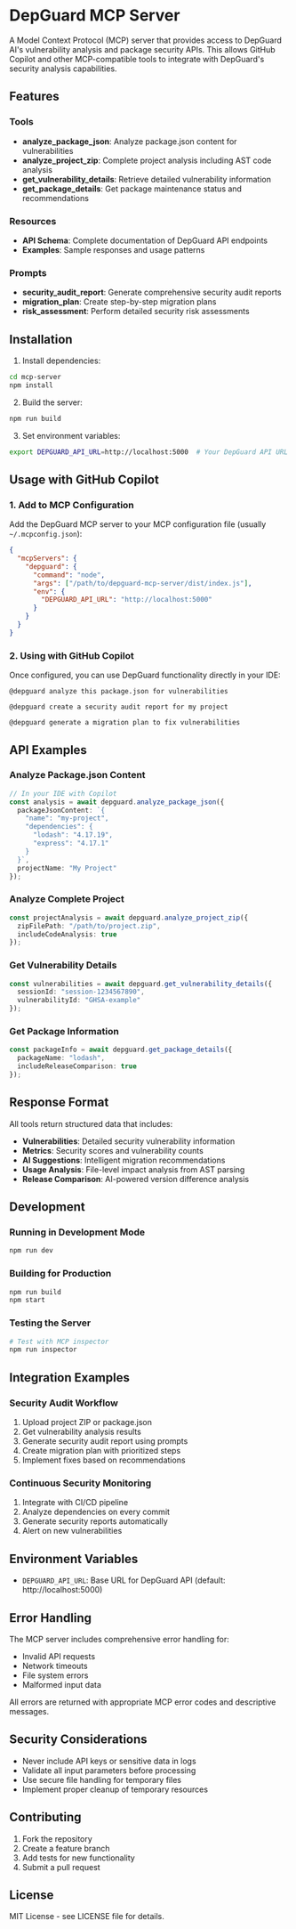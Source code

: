 # DepGuard MCP Server

A Model Context Protocol (MCP) server that provides access to DepGuard AI's vulnerability analysis and package security APIs. This allows GitHub Copilot and other MCP-compatible tools to integrate with DepGuard's security analysis capabilities.

## Features

### Tools
- **analyze_package_json**: Analyze package.json content for vulnerabilities
- **analyze_project_zip**: Complete project analysis including AST code analysis
- **get_vulnerability_details**: Retrieve detailed vulnerability information
- **get_package_details**: Get package maintenance status and recommendations

### Resources
- **API Schema**: Complete documentation of DepGuard API endpoints
- **Examples**: Sample responses and usage patterns

### Prompts
- **security_audit_report**: Generate comprehensive security audit reports
- **migration_plan**: Create step-by-step migration plans
- **risk_assessment**: Perform detailed security risk assessments

## Installation

1. Install dependencies:
```bash
cd mcp-server
npm install
```

2. Build the server:
```bash
npm run build
```

3. Set environment variables:
```bash
export DEPGUARD_API_URL=http://localhost:5000  # Your DepGuard API URL
```

## Usage with GitHub Copilot

### 1. Add to MCP Configuration

Add the DepGuard MCP server to your MCP configuration file (usually `~/.mcpconfig.json`):

```json
{
  "mcpServers": {
    "depguard": {
      "command": "node",
      "args": ["/path/to/depguard-mcp-server/dist/index.js"],
      "env": {
        "DEPGUARD_API_URL": "http://localhost:5000"
      }
    }
  }
}
```

### 2. Using with GitHub Copilot

Once configured, you can use DepGuard functionality directly in your IDE:

```
@depguard analyze this package.json for vulnerabilities

@depguard create a security audit report for my project

@depguard generate a migration plan to fix vulnerabilities
```

## API Examples

### Analyze Package.json Content
```typescript
// In your IDE with Copilot
const analysis = await depguard.analyze_package_json({
  packageJsonContent: `{
    "name": "my-project",
    "dependencies": {
      "lodash": "4.17.19",
      "express": "4.17.1"
    }
  }`,
  projectName: "My Project"
});
```

### Analyze Complete Project
```typescript
const projectAnalysis = await depguard.analyze_project_zip({
  zipFilePath: "/path/to/project.zip",
  includeCodeAnalysis: true
});
```

### Get Vulnerability Details
```typescript
const vulnerabilities = await depguard.get_vulnerability_details({
  sessionId: "session-1234567890",
  vulnerabilityId: "GHSA-example"
});
```

### Get Package Information
```typescript
const packageInfo = await depguard.get_package_details({
  packageName: "lodash",
  includeReleaseComparison: true
});
```

## Response Format

All tools return structured data that includes:

- **Vulnerabilities**: Detailed security vulnerability information
- **Metrics**: Security scores and vulnerability counts
- **AI Suggestions**: Intelligent migration recommendations
- **Usage Analysis**: File-level impact analysis from AST parsing
- **Release Comparison**: AI-powered version difference analysis

## Development

### Running in Development Mode
```bash
npm run dev
```

### Building for Production
```bash
npm run build
npm start
```

### Testing the Server
```bash
# Test with MCP inspector
npm run inspector
```

## Integration Examples

### Security Audit Workflow
1. Upload project ZIP or package.json
2. Get vulnerability analysis results
3. Generate security audit report using prompts
4. Create migration plan with prioritized steps
5. Implement fixes based on recommendations

### Continuous Security Monitoring
1. Integrate with CI/CD pipeline
2. Analyze dependencies on every commit
3. Generate security reports automatically
4. Alert on new vulnerabilities

## Environment Variables

- `DEPGUARD_API_URL`: Base URL for DepGuard API (default: http://localhost:5000)

## Error Handling

The MCP server includes comprehensive error handling for:
- Invalid API requests
- Network timeouts
- File system errors
- Malformed input data

All errors are returned with appropriate MCP error codes and descriptive messages.

## Security Considerations

- Never include API keys or sensitive data in logs
- Validate all input parameters before processing
- Use secure file handling for temporary files
- Implement proper cleanup of temporary resources

## Contributing

1. Fork the repository
2. Create a feature branch
3. Add tests for new functionality
4. Submit a pull request

## License

MIT License - see LICENSE file for details.